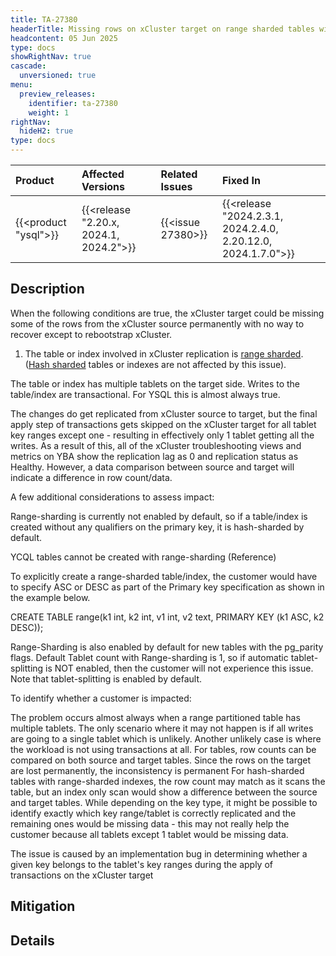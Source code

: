 ```yaml
---
title: TA-27380
headerTitle: Missing rows on xCluster target on range sharded tables with multiple tablets
headcontent: 05 Jun 2025
type: docs
showRightNav: true
cascade:
  unversioned: true
menu:
  preview_releases:
    identifier: ta-27380
    weight: 1
rightNav:
  hideH2: true
type: docs
---
```


|          Product           |  Affected Versions  |  Related Issues   | Fixed In |
| :------------------------- | :------------------ | :---------------- | :------- |
| {{<product "ysql">}}       | {{<release "2.20.x, 2024.1, 2024.2">}} | {{<issue 27380>}} | {{<release "2024.2.3.1, 2024.2.4.0, 2.20.12.0, 2024.1.7.0">}}  |

## Description

When the following conditions are true, the xCluster target could be missing some of the rows from the xCluster source permanently with no way to recover except to rebootstrap xCluster.

1. The table or index involved in xCluster replication is [range sharded](../../../architecture/docdb-sharding/sharding/#range-sharding). ([Hash sharded](/architecture/docdb-sharding/sharding/#hash-sharding) tables or indexes are not affected by this issue).

The table or index has multiple tablets on the target side.
Writes to the table/index are transactional. For YSQL this is almost always true.

The changes do get replicated from xCluster source to target, but the final apply step of transactions gets skipped on the xCluster target for all tablet key ranges except one - resulting in effectively only 1 tablet getting all the writes. As a result of this, all of the xCluster troubleshooting views and metrics on YBA show the replication lag as 0 and replication status as Healthy. However, a data comparison between source and target will indicate a difference in row count/data.

A few additional considerations to assess impact:

Range-sharding is currently not enabled by default, so if a table/index is created without any qualifiers on the primary key, it is hash-sharded by default.

YCQL tables cannot be created with range-sharding (Reference)

To explicitly create a range-sharded table/index, the customer would have to specify ASC or DESC as part of the Primary key specification as shown in the example below.

CREATE TABLE range(k1 int,
                              k2 int,
                              v1 int,
                              v2 text,
                              PRIMARY KEY (k1 ASC, k2 DESC));

Range-Sharding is also enabled by default for new tables with the pg_parity flags.
Default Tablet count with Range-sharding is 1, so if automatic tablet-splitting is NOT enabled, then the customer will not experience this issue. Note that tablet-splitting is enabled by default.

To identify whether a customer is impacted:

The problem occurs almost always when a range partitioned table has multiple tablets. The only scenario where it may not happen is if all writes are going to a single tablet which is unlikely. Another unlikely case is where the workload is not using transactions at all.
For tables, row counts can be compared on both source and target tables. Since the rows on the target are lost permanently, the inconsistency is permanent
For hash-sharded tables with range-sharded indexes, the row count may match as it scans the table, but an index only scan would show a difference between the source and target tables.
While depending on the key type, it might be possible to identify exactly which key range/tablet is correctly replicated and the remaining ones would be missing data - this may not really help the customer because all tablets except 1 tablet would be missing data.

The issue is caused by an implementation bug in determining whether a given key belongs to the tablet's key ranges during the apply of transactions on the xCluster target


## Mitigation


## Details

